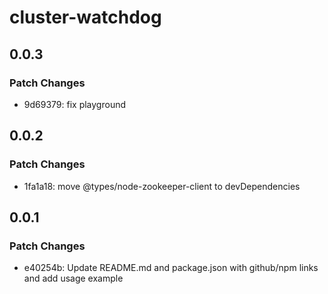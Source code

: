 # cluster-watchdog

## 0.0.3

### Patch Changes

- 9d69379: fix playground

## 0.0.2

### Patch Changes

- 1fa1a18: move @types/node-zookeeper-client to devDependencies

## 0.0.1

### Patch Changes

- e40254b: Update README.md and package.json with github/npm links and add usage example

